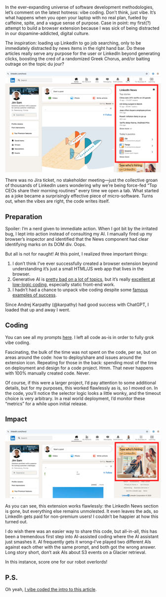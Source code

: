 In the ever-expanding universe of software development methodologies, let’s comment on the latest hotness: vibe coding. Don’t think, just vibe. It’s what happens when you open your laptop with no real plan, fueled by caffeine, spite, and a vague sense of purpose. Case in point: my first(?) attempt to build a browser extension because I was sick of being distracted in our dopamine-addicted, digital culture.

The inspiration: loading up LinkedIn to go job searching, only to be immediately distracted by news items in the right hand bar. Do these articles really serve any purpose for the user or LinkedIn beyond generating clicks, boosting the cred of a randomized Greek Chorus, and/or baiting outrage on the topic du jour?

![LinkedIn home page with the news section removed.](/images/vibe_coding_linkedin_1.png)

There was no Jira ticket, no stakeholder meeting—just the collective groan of thousands of LinkedIn users wondering why we’re being force-fed “Top CEOs share their morning routines” every time we open a tab. What started as a joke became a surprisingly effective piece of micro-software. Turns out, when the vibes are right, the code writes itself.

## Preparation

Spoiler: I’m a nerd given to immediate action. When I got bit by the irritated bug, I lept into action instead of consulting my AI. I manually fired up my browser’s inspector and identified that the News component had clear identifying marks on its DOM div. Oops.

But all is not for naught\! At this point, I realized three important things:

1. I don’t think I’ve ever successfully created a browser extension beyond understanding it’s just a small HTML/JS web app that lives in the browser.
2. Generative AI is [pretty bad on a lot of topics](https://x.com/skdh/status/1905132853672784121), but it’s really [excellent at low-logic coding](https://news.ycombinator.com/item?id=43498338), especially static front-end work.
3. I hadn’t had a chance to unpack vibe coding despite some [famous examples of success](https://x.com/karpathy/status/1903837879937486912).

Since Andrej Karpathy (@karpathy) had good success with ChatGPT, I loaded that up and away I went.

## Coding

You can see all my prompts [here](https://chatgpt.com/share/67f001b5-6e7c-8001-b019-382334f6ca07). I left all code as-is in order to fully grok vibe coding.

Fascinating, the bulk of the time was not spent on the code, per se, but on areas around the code: how to deploy/share and issues around the extension icon. Repeating for those in the back: spending most of the time on deployment and design for a code project. Hmm. That never happens with 100% manually created code. Never.

Of course, if this were a larger project, I’d pay attention to some additional details, but for my purposes, this worked flawlessly as is, so I moved on. In the code, you’ll notice the selector logic looks a little wonky, and the timeout choice is very arbitrary. In a real world deployment, I’d monitor these “metrics” for a while upon initial release.

## Impact

![LinkedIn home page with the news section removed.](/images/vibe_coding_linkedin_2.png)

As you can see, this extension works flawlessly: the LinkedIn News section is gone, but everything else remains unmolested. It even leaves the ads, so LinkedIn gets paid for non-premium users\! I couldn’t be happier at how this turned out.

I do wish there was an easier way to share this code, but all-in-all, this has been a tremendous first step into AI-assisted coding where the AI assistant just smashes it. AI frequently gets it wrong–I’ve played two different AIs against each other with the same prompt, and both got the wrong answer. Long story short, don’t ask AIs about S3 events on a Glacier retrieval.

In this instance, score one for our robot overlords\!

## P.S.

Oh yeah, [I vibe coded the intro to this article](https://chatgpt.com/share/67f2a996-28c0-8001-bd4b-561c4a9c211b).
